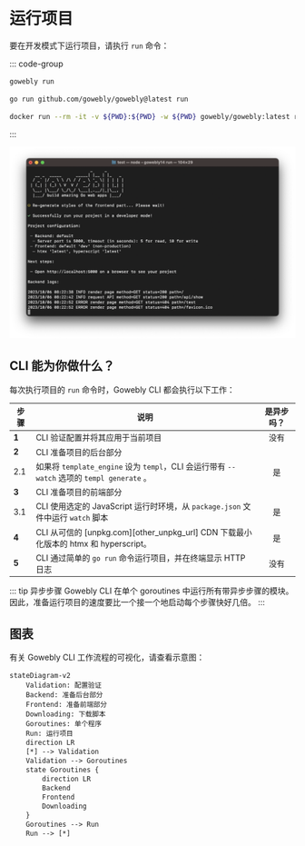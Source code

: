 # 运行项目

要在开发模式下运行项目，请执行 `run` 命令：

::: code-group
```bash [CLI]
gowebly run
```

```bash [Go]
go run github.com/gowebly/gowebly@latest run
```

```bash [Docker]
docker run --rm -it -v ${PWD}:${PWD} -w ${PWD} gowebly/gowebly:latest run
```
:::

<!--@include: ../../parts/zh_HK/block_default_config.md -->

<img width="720" alt="gowebly run" src="https://raw.githubusercontent.com/gowebly/.github/main/images/gowebly_run.png">

## CLI 能为你做什么？

每次执行项目的 `run` 命令时，Gowebly CLI 都会执行以下工作：

| 步骤  | 说明                                                                                       | 是异步吗？ |
| ----- | ------------------------------------------------------------------------------------------ | :--------: |
| **1** | CLI 验证配置并将其应用于当前项目                                                           |    没有    |
| **2** | CLI 准备项目的后台部分                                                                     |            |
| 2.1   | 如果将 `template_engine` 设为 `templ`，CLI 会运行带有 `--watch` 选项的 `templ generate` 。 |     是     |
| **3** | CLI 准备项目的前端部分                                                                     |            |
| 3.1   | CLI 使用选定的 JavaScript 运行时环境，从 `package.json` 文件中运行 `watch` 脚本            |     是     |
| **4** | CLI 从可信的 [unpkg.com][other_unpkg_url] CDN 下载最小化版本的 htmx 和 hyperscript。       |     是     |
| **5** | CLI 通过简单的 `go run` 命令运行项目，并在终端显示 HTTP 日志                               |    没有    |

::: tip 异步步骤
Gowebly CLI 在单个 goroutines 中运行所有带异步步骤的模块。因此，准备运行项目的速度要比一个接一个地启动每个步骤快好几倍。
:::

## 图表

有关 Gowebly CLI 工作流程的可视化，请查看示意图：

```mermaid
stateDiagram-v2
    Validation: 配置验证
    Backend: 准备后台部分
    Frontend: 准备前端部分
    Downloading: 下载脚本
    Goroutines: 单个程序
    Run: 运行项目
    direction LR
    [*] --> Validation
    Validation --> Goroutines
    state Goroutines {
        direction LR
        Backend
        Frontend
        Downloading
    }
    Goroutines --> Run
    Run --> [*]
```

<!--@include: ../../parts/links.md -->